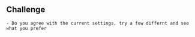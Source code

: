 ## Challenge

    - Do you agree with the current settings, try a few differnt and see what you prefer
